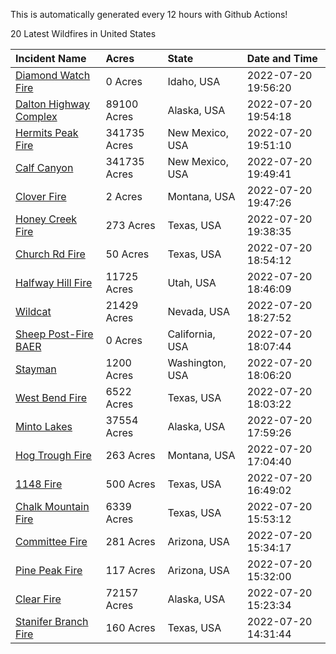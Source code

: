 This is automatically generated every 12 hours with Github Actions!

20 Latest Wildfires in United States

 | Incident Name | Acres | State | Date and Time |
|:---|:---|:---|:---|
| [Diamond Watch Fire](https://inciweb.nwcg.gov/incident/8264/) | 0 Acres | Idaho, USA | 2022-07-20 19:56:20 |
| [Dalton Highway Complex](https://inciweb.nwcg.gov/incident/8240/) | 89100 Acres | Alaska, USA | 2022-07-20 19:54:18 |
| [Hermits Peak Fire](https://inciweb.nwcg.gov/incident/8049/) | 341735 Acres | New Mexico, USA | 2022-07-20 19:51:10 |
| [Calf Canyon](https://inciweb.nwcg.gov/incident/8069/) | 341735 Acres | New Mexico, USA | 2022-07-20 19:49:41 |
| [Clover Fire](https://inciweb.nwcg.gov/incident/8262/) | 2 Acres | Montana, USA | 2022-07-20 19:47:26 |
| [Honey Creek Fire](https://inciweb.nwcg.gov/incident/8245/) | 273 Acres | Texas, USA | 2022-07-20 19:38:35 |
| [Church Rd Fire](https://inciweb.nwcg.gov/incident/8263/) | 50 Acres | Texas, USA | 2022-07-20 18:54:12 |
| [Halfway Hill Fire](https://inciweb.nwcg.gov/incident/8215/) | 11725 Acres | Utah, USA | 2022-07-20 18:46:09 |
| [Wildcat](https://inciweb.nwcg.gov/incident/8234/) | 21429 Acres | Nevada, USA | 2022-07-20 18:27:52 |
| [Sheep Post-Fire BAER](https://inciweb.nwcg.gov/incident/8261/) | 0 Acres | California, USA | 2022-07-20 18:07:44 |
| [Stayman](https://inciweb.nwcg.gov/incident/8260/) | 1200 Acres | Washington, USA | 2022-07-20 18:06:20 |
| [West Bend Fire](https://inciweb.nwcg.gov/incident/8259/) | 6522 Acres | Texas, USA | 2022-07-20 18:03:22 |
| [Minto Lakes](https://inciweb.nwcg.gov/incident/8182/) | 37554 Acres | Alaska, USA | 2022-07-20 17:59:26 |
| [Hog Trough Fire](https://inciweb.nwcg.gov/incident/8258/) | 263 Acres | Montana, USA | 2022-07-20 17:04:40 |
| [1148 Fire](https://inciweb.nwcg.gov/incident/8251/) | 500 Acres | Texas, USA | 2022-07-20 16:49:02 |
| [Chalk Mountain Fire](https://inciweb.nwcg.gov/incident/8255/) | 6339 Acres | Texas, USA | 2022-07-20 15:53:12 |
| [Committee Fire](https://inciweb.nwcg.gov/incident/8241/) | 281 Acres | Arizona, USA | 2022-07-20 15:34:17 |
| [Pine Peak Fire](https://inciweb.nwcg.gov/incident/8257/) | 117 Acres | Arizona, USA | 2022-07-20 15:32:00 |
| [Clear Fire](https://inciweb.nwcg.gov/incident/8178/) | 72157 Acres | Alaska, USA | 2022-07-20 15:23:34 |
| [Stanifer Branch Fire](https://inciweb.nwcg.gov/incident/8256/) | 160 Acres | Texas, USA | 2022-07-20 14:31:44 |
